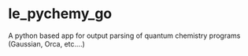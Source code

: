 # le_pychemy_go
A python based app for output parsing of quantum chemistry programs (Gaussian, Orca, etc....)
